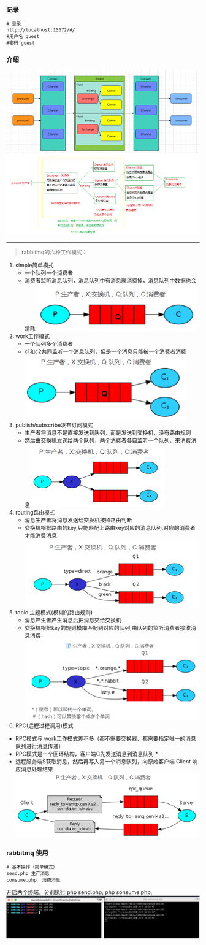 ### 记录
```angular2html
# 登录
http://localhost:15672/#/
#用户名 guest
#密码 guest
```


### 介绍

![rabbitmq原理](./resource/img/rabbitmq-1.png)
![rabbitmq详解](./resource/img/rabbitmq-2.png)


-----
>  rabbitmq的六种工作模式：

1. simple简单模式
   * 一个队列一个消费者
   *  消费者监听消息队列，消息队列中有消息就消费掉，消息队列中数据也会清除
    ![simple](./resource/img/rabbitmq-simple.png)
2. work工作模式
   * 一个队列多个消费者
   * c1和c2共同监听一个消息队列，但是一个消息只能被一个消费者消费
    ![work](./resource/img/rabbitmq-work.png)
3. publish/subscribe发布订阅模式
   * 生产者将消息不是直接发送到队列，而是发送到交换机，没有路由规则
   * 然后由交换机发送给两个队列，两个消费者各自监听一个队列，来消费消息
      ![publish](./resource/img/rabbitmq-publish.png)
4. routing路由模式
    * 消息生产者将消息发送给交换机按照路由判断
    * 交换机根据路由的key,只能匹配上路由key对应的消息队列,对应的消费者才能消费消息
      ![routing](./resource/img/rabbitmq-routing.png)
5. topic 主题模式(模糊的路由规则)
    * 消息产生者产生消息后把消息交给交换机
    * 交换机根据key的规则模糊匹配到对应的队列,由队列的监听消费者接收消息消费
      ![routing](./resource/img/rabbitmq-topic.png)
6.  RPC(远程过程调用)模式
   * RPC模式与 work工作模式差不多（都不需要交换器、都需要指定唯一的消息队列进行消息传递） 
   * RPC模式是一个回环结构，客户端C先发送消息到消息队列 *
   * 远程服务端S获取消息，然后再写入另一个消息队列，向原始客户端 Client 响应消息处理结果
     ![routing](./resource/img/rabbitmq-rpc.png)

### rabbitmq 使用

```
# 基本操作（简单模式）
send.php 生产消息
consume.php  消费消息
```

 开启两个终端，分别执行 php send.php; php sonsume.php;
![测试示例](./resource/img/rabbitmq-test1.png)